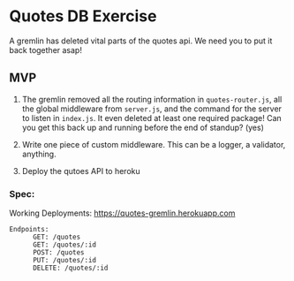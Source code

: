 # Quotes DB Exercise

A gremlin has deleted vital parts of the quotes api. We need you to put it back together asap!

## MVP 

1. The gremlin removed all the routing information in `quotes-router.js`, all the global middleware from `server.js`, and the command for the server to listen in `index.js`. It even deleted at least one required package! Can you get this back up and running before the end of standup? (yes)

2. Write one piece of custom middleware. This can be a logger, a validator, anything.

3. Deploy the qutoes API to heroku

### Spec:

Working Deployments: 
https://quotes-gremlin.herokuapp.com   

```
Endpoints:
      GET: /quotes
      GET: /quotes/:id
      POST: /quotes
      PUT: /quotes/:id
      DELETE: /quotes/:id
```
